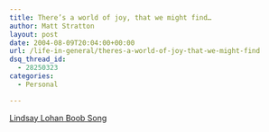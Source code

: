 ```yaml
---
title: There’s a world of joy, that we might find…
author: Matt Stratton
layout: post
date: 2004-08-09T20:04:00+00:00
url: /life-in-general/theres-a-world-of-joy-that-we-might-find
dsq_thread_id:
  - 28250323
categories:
  - Personal

---
```

[Lindsay Lohan Boob Song][1]

 [1]: https://www.liquidgeneration.com/poptoons/lohan_song.asp